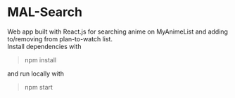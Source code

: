 # MAL-Search
Web app built with React.js for searching anime on MyAnimeList and adding to/removing from plan-to-watch list. <br>
Install dependencies with
>npm install

and run locally with
>npm start

